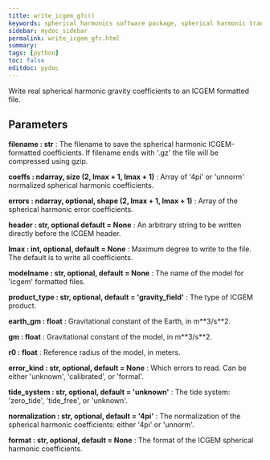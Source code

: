 ```yaml
---
title: write_icgem_gfc()
keywords: spherical harmonics software package, spherical harmonic transform, legendre functions, multitaper spectral analysis, fortran, Python, gravity, magnetic field
sidebar: mydoc_sidebar
permalink: write_icgem_gfc.html
summary:
tags: [python]
toc: false
editdoc: pydoc
---
```


Write real spherical harmonic gravity coefficients to an ICGEM formatted
file.

## Parameters

**filename : str**
:   The filename to save the spherical harmonic ICGEM-formatted coefficients. If filename ends with '.gz' the file will be compressed using gzip.

**coeffs : ndarray, size (2, lmax + 1, lmax + 1)**
:   Array of '4pi' or 'unnorm' normalized spherical harmonic coefficients.

**errors : ndarray, optional, shape (2, lmax + 1, lmax + 1)**
:   Array of the spherical harmonic error coefficients.

**header : str, optional default = None**
:   An arbitrary string to be written directly before the ICGEM header.

**lmax : int, optional, default = None**
:   Maximum degree to write to the file. The default is to write all coefficients.

**modelname : str, optional, default = None**
:   The name of the model for 'icgem' formatted files.

**product_type : str, optional, default = 'gravity_field'**
:   The type of ICGEM product.

**earth_gm : float**
:   Gravitational constant of the Earth, in m\*\*3/s\*\*2.

**gm : float**
:   Gravitational constant of the model, in m\*\*3/s\*\*2.

**r0 : float**
:   Reference radius of the model, in meters.

**error_kind : str, optional, default = None**
:   Which errors to read. Can be either 'unknown', 'calibrated', or 'formal'.

**tide_system : str, optional, default = 'unknown'**
:   The tide system: 'zero_tide', 'tide_free', or 'unknown'.

**normalization : str, optional, default = '4pi'**
:   The normalization of the spherical harmonic coefficients: either '4pi' or 'unnorm'.

**format : str, optional, default = None**
:   The format of the ICGEM spherical harmonic coefficients.
    